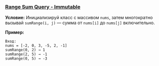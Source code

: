 ### **[Range Sum Query - Immutable](https://leetcode.com/problems/range-sum-query-immutable/)**

**Условие:**
Инициализируй класс с массивом `nums`, затем многократно вызывай `sumRange(i, j)` — сумма от `nums[i]` до `nums[j]` включительно.

**Пример:**

```
Вход:
nums = [-2, 0, 3, -5, 2, -1]
sumRange(0, 2) → 1
sumRange(2, 5) → -1
sumRange(0, 5) → -3
```
